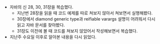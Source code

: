 - 자바의 신 28, 30, 31장을 복습했다.
  + 지난번 28장을 읽을 때 코드 예제를 따로 쳐보지 않아서 쳐보면서 실행해봤다.
  + 30장에서 diamond generic type과 reifiable varargs 설명이 어려워서 다시 읽고 자바 문서를 찾아봤다.
  + 31장도 이전에 볼 때 코드를 쳐보지 않았어서 작성해보면서 복습했다.
- 지난주 수요일 이후로 알아본 내용을 다시 읽었다.

